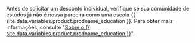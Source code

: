 Antes de solicitar um desconto individual, verifique se sua comunidade de estudos já não é nossa parceira como uma escola {{ site.data.variables.product.prodname_education }}. Para obter mais informações, consulte "[Sobre o {{ site.data.variables.product.prodname_education }}](https://education.github.com/partners/schools)".

